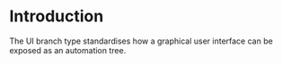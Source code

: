 # Introduction #

The UI branch type standardises how a graphical user interface can be exposed as an automation tree.